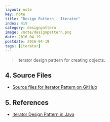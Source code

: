 ```yaml
---
layout: note
key: note
title: "Design Pattern - Iterator"
index: 419
category: designpattern
image: /note/designpattern.png
date: 2016-04-19
postdate: 2016-04-19
tags: [Iterator]
---
```


> Iterator design pattern for creating objects.

## 4. Source Files
* [Source files for Iterator Pattern on GitHub](https://github.com/jojozhuang/design-patterns-java/tree/master/design-pattern-iterator)

## 5. References
* [Iterator Design Pattern in Java](https://www.journaldev.com/1716/iterator-design-pattern-java)
